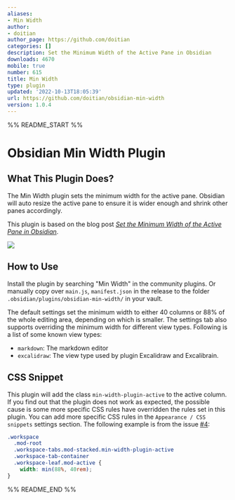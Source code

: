 ```yaml
---
aliases:
- Min Width
author:
- doitian
author_page: https://github.com/doitian
categories: []
description: Set the Minimum Width of the Active Pane in Obsidian
downloads: 4670
mobile: true
number: 615
title: Min Width
type: plugin
updated: '2022-10-13T18:05:39'
url: https://github.com/doitian/obsidian-min-width
version: 1.0.4
---
```


%% README_START %%

# Obsidian Min Width Plugin

## What This Plugin Does?

The Min Width plugin sets the minimum width for the active pane. Obsidian will auto resize the active pane to ensure it is wider enough and shrink other panes accordingly.

This plugin is based on the blog post [_Set the Minimum Width of the Active Pane in Obsidian_](https://blog.iany.me/2022/09/set-the-minimum-width-of-the-active-pane-in-obsidian/).

[![](https://videoapi-muybridge.vimeocdn.com/animated-thumbnails/image/5569408d-3300-4b5c-b4b8-6e8baa5ad413.gif?ClientID=vimeo-core-prod&Date=1663953976&Signature=3840517f68f618fa3b48788f5cc5c1579d95b46b)](https://vimeo.com/752964835)

## How to Use

Install the plugin by searching "Min Width" in the community plugins. Or manually copy over `main.js`, `manifest.json` in the release to the folder `.obsidian/plugins/obsidian-min-width/` in your vault.

The default settings set the minimum width to either 40 columns or 88% of the whole editing area, depending on which is smaller. The settings tab also supports overriding the minimum width for different view types. Following is a list of some known view types:

- `markdown`: The markdown editor
- `excalidraw`: The view type used by plugin Excalidraw and Excalibrain.

## CSS Snippet

This plugin will add the class `min-width-plugin-active` to the active column. If you find out that the plugin does not work as expected, the possible cause is some more specific CSS rules have overridden the rules set in this plugin. You can add more specific CSS rules in the `Appearance / CSS snippets` settings section. The following example is from the issue [#4](https://github.com/doitian/obsidian-min-width/issues/4):

```css
.workspace
  .mod-root
  .workspace-tabs.mod-stacked.min-width-plugin-active
  .workspace-tab-container
  .workspace-leaf.mod-active {
    width: min(88%, 40rem);
}
```


%% README_END %%